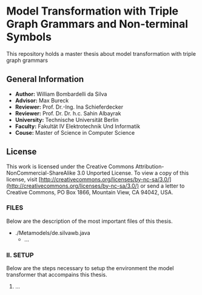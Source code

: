 # Model Transformation with Triple Graph Grammars and Non-terminal Symbols
This repository holds a master thesis about model transformation with triple graph grammars

## General Information
 - **Author:**      William Bombardelli da Silva
 - **Advisor:**     Max Bureck
 - **Reviewer:**    Prof. Dr.-Ing. Ina Schieferdecker
 - **Reviewer:**    Prof. Dr. Dr. h.c. Sahin Albayrak
 - **University:**  Technische Universität Berlin
 - **Faculty:**     Fakultät IV Elektrotechnik Und Informatik
 - **Couse:**       Master of Science in Computer Science

## License
This work is licensed under the Creative Commons 
Attribution-NonCommercial-ShareAlike 3.0 Unported License.
To view a copy of this license, visit 
[http://creativecommons.org/licenses/by-nc-sa/3.0/](http://creativecommons.org/licenses/by-nc-sa/3.0/) or send a letter
to Creative Commons, PO Box 1866, Mountain View, CA 94042, USA.

### FILES
Below are the description of the most important files of this thesis.
- ./Metamodels/de.silvawb.java
  - ...

### II. SETUP
Below are the steps necessary to setup the environment the model transformer that accompains this thesis.

1. ...


